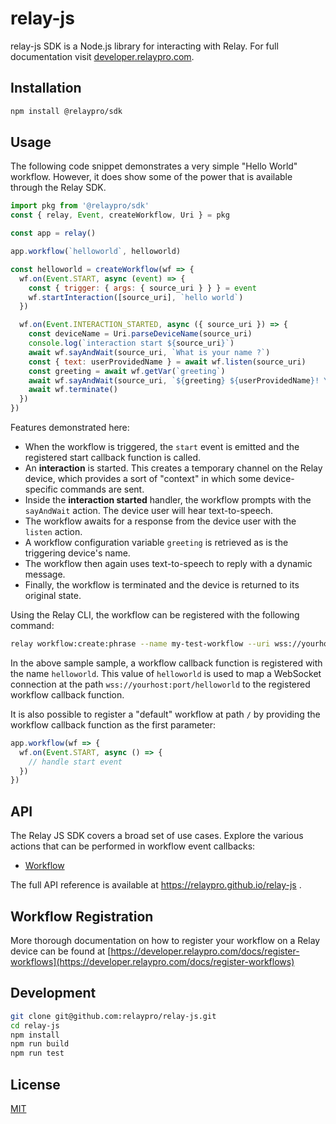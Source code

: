 # relay-js

relay-js SDK is a Node.js library for interacting with Relay. For full documentation visit [developer.relaypro.com](https://developer.relaypro.com).

## Installation

```bash
npm install @relaypro/sdk
```

## Usage

The following code snippet demonstrates a very simple "Hello World" workflow. However, it does show some of the power that is available through the Relay SDK.

```javascript
import pkg from '@relaypro/sdk'
const { relay, Event, createWorkflow, Uri } = pkg

const app = relay()

app.workflow(`helloworld`, helloworld)

const helloworld = createWorkflow(wf => {
  wf.on(Event.START, async (event) => {
    const { trigger: { args: { source_uri } } } = event
    wf.startInteraction([source_uri], `hello world`)
  })

  wf.on(Event.INTERACTION_STARTED, async ({ source_uri }) => {
    const deviceName = Uri.parseDeviceName(source_uri)
    console.log(`interaction start ${source_uri}`)
    await wf.sayAndWait(source_uri, `What is your name ?`)
    const { text: userProvidedName } = await wf.listen(source_uri)
    const greeting = await wf.getVar(`greeting`)
    await wf.sayAndWait(source_uri, `${greeting} ${userProvidedName}! You are currently using ${deviceName}`)
    await wf.terminate()
  })
})
```

Features demonstrated here:

* When the workflow is triggered, the `start` event is emitted and the registered start callback
  function is called.
* An __interaction__ is started. This creates a temporary channel on the Relay device, which provides
  a sort of "context" in which some device-specific commands are sent.
* Inside the __interaction started__ handler, the workflow prompts with the `sayAndWait` action. The device user will hear text-to-speech.
* The workflow awaits for a response from the device user with the `listen` action.
* A workflow configuration variable `greeting` is retrieved as is the triggering device's name.
* The workflow then again uses text-to-speech to reply with a dynamic message.
* Finally, the workflow is terminated and the device is returned to its original state.

Using the Relay CLI, the workflow can be registered with the following command:

```bash
relay workflow:create:phrase --name my-test-workflow --uri wss://yourhost:port/helloworld --trigger test -i 99000XXXXXXXXXX
```

In the above sample sample, a workflow callback function is registered with the name `helloworld`. This value
of `helloworld` is used to map a WebSocket connection at the path `wss://yourhost:port/helloworld`
to the registered workflow callback function.

It is also possible to register a "default" workflow at path `/` by providing the workflow callback
function as the first parameter:

```javascript
app.workflow(wf => {
  wf.on(Event.START, async () => {
    // handle start event
  })
})
```

## API

The Relay JS SDK covers a broad set of use cases. Explore the various actions that can be performed
in workflow event callbacks:

* [Workflow](https://relaypro.github.io/relay-js/#class-workflow)

The full API reference is available at https://relaypro.github.io/relay-js .

## Workflow Registration

More thorough documentation on how to register your workflow on a Relay device
can be found at [https://developer.relaypro.com/docs/register-workflows](https://developer.relaypro.com/docs/register-workflows)

## Development

```bash
git clone git@github.com:relaypro/relay-js.git
cd relay-js
npm install
npm run build
npm run test
```

## License
[MIT](https://choosealicense.com/licenses/mit/)
